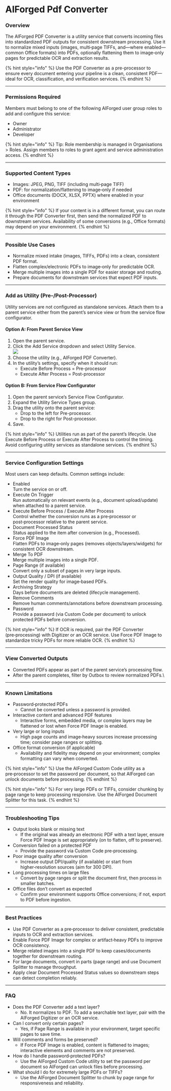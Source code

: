 # AIForged Pdf Converter

### Overview

The AIForged PDF Converter is a utility service that converts incoming files into standardized PDF outputs for consistent downstream processing. Use it to normalize mixed inputs (images, multi‑page TIFFs, and—where enabled—common Office formats) into PDFs, optionally flattening them to image‑only pages for predictable OCR and extraction results.

{% hint style="info" %}
Use the PDF Converter as a pre-processor to ensure every document entering your pipeline is a clean, consistent PDF—ideal for OCR, classification, and verification services.
{% endhint %}

***

### Permissions Required

Members must belong to one of the following AIForged user group roles to add and configure this service:

* Owner
* Administrator
* Developer

{% hint style="info" %}
Tip: Role membership is managed in Organisations > Roles. Assign members to roles to grant agent and service administration access.
{% endhint %}

***

### Supported Content Types

* Images: JPEG, PNG, TIFF (including multi‑page TIFF)
* PDF: for normalization/flattening to image‑only if needed
* Office documents (DOCX, XLSX, PPTX) where enabled in your environment

{% hint style="info" %}
If your content is in a different format, you can route it through the PDF Converter first, then send the normalized PDF to downstream services. Availability of some conversions (e.g., Office formats) may depend on your environment.
{% endhint %}

***

### Possible Use Cases

* Normalize mixed intake (images, TIFFs, PDFs) into a clean, consistent PDF format.
* Flatten complex/electronic PDFs to image‑only for predictable OCR.
* Merge multiple images into a single PDF for easier storage and routing.
* Prepare documents for downstream services that expect PDF inputs.

***

### Add as Utility (Pre-/Post-Processor)

Utility services are not configured as standalone services. Attach them to a parent service either from the parent’s service view or from the service flow configurator.

#### Option A: From Parent Service View

1. Open the parent service.
2. Click the Add Service dropdown and select Utility Service.\
   ![](<../../.gitbook/assets/image (288).png>)&#x20;
3. Choose the utility (e.g., AIForged PDF Converter).
4. In the utility’s settings, specify when it should run:
   * Execute Before Process = Pre-processor
   * Execute After Process = Post-processor

#### Option B: From Service Flow Configurator

1. Open the parent service’s Service Flow Configurator.
2. Expand the Utility Service Types group.&#x20;
3. Drag the utility onto the parent service:
   * Drop to the left for Pre-processor.
   * Drop to the right for Post-processor.&#x20;
4. Save.

{% hint style="info" %}
Utilities run as part of the parent’s lifecycle. Use Execute Before Process or Execute After Process to control the timing. Avoid configuring utility services as standalone services.
{% endhint %}

***

### Service Configuration Settings

Most users can keep defaults. Common settings include:

* Enabled\
  Turn the service on or off.
* Execute On Trigger\
  Run automatically on relevant events (e.g., document upload/update) when attached to a parent service.
* Execute Before Process / Execute After Process\
  Control whether the conversion runs as a pre‑processor or post‑processor relative to the parent service.
* Document Processed Status\
  Status applied to the item after conversion (e.g., Processed).
* Force PDF Image\
  Flatten PDFs to image‑only pages (removes objects/layers/widgets) for consistent OCR downstream.
* Merge To PDF\
  Merge multiple images into a single PDF.
* Page Range (if available)\
  Convert only a subset of pages in very large inputs.
* Output Quality / DPI (if available)\
  Set the render quality for image‑based PDFs.
* Archiving Strategy\
  Days before documents are deleted (lifecycle management).
* Remove Comments\
  Remove human comments/annotations before downstream processing.
* Password\
  Provide a password (via Custom Code per document) to unlock protected PDFs before conversion.

{% hint style="info" %}
If OCR is required, pair the PDF Converter (pre‑processing) with Digitizer or an OCR service. Use Force PDF Image to standardize tricky PDFs for more reliable OCR.
{% endhint %}

***

### View Converted Outputs

* Converted PDFs appear as part of the parent service’s processing flow.
* After the parent completes, filter by Outbox to review normalized PDFs.\


***

### Known Limitations

* Password‑protected PDFs
  * Cannot be converted unless a password is provided.
* Interactive content and advanced PDF features
  * Interactive forms, embedded media, or complex layers may be flattened or lost when Force PDF Image is enabled.
* Very large or long inputs
  * High page counts and image‑heavy sources increase processing time; consider page ranges or splitting.
* Office format conversion (if applicable)
  * Availability and fidelity may depend on your environment; complex formatting can vary when converted.

{% hint style="info" %}
Use the AIForged Custom Code utility as a pre‑processor to set the password per document, so that AIForged can unlock documents before processing.
{% endhint %}

{% hint style="info" %}
For very large PDFs or TIFFs, consider chunking by page range to keep processing responsive. Use the AIForged Document Splitter for this task.
{% endhint %}

***

### Troubleshooting Tips

* Output looks blank or missing text
  * If the original was already an electronic PDF with a text layer, ensure Force PDF Image is set appropriately (on to flatten, off to preserve).
* Conversion failed on a protected PDF
  * Provide the password via Custom Code pre‑processing.
* Poor image quality after conversion
  * Increase output DPI/quality (if available) or start from higher‑resolution sources (aim for 300 DPI).
* Long processing times on large files
  * Convert by page ranges or split the document first, then process in smaller batches.
* Office files don’t convert as expected
  * Confirm your environment supports Office conversions; if not, export to PDF before ingestion.

***

### Best Practices

* Use PDF Converter as a pre‑processor to deliver consistent, predictable inputs to OCR and extraction services.
* Enable Force PDF Image for complex or artifact‑heavy PDFs to improve OCR consistency.
* Merge related images into a single PDF to keep cases/documents together for downstream routing.
* For large documents, convert in parts (page range) and use Document Splitter to manage throughput.
* Apply clear Document Processed Status values so downstream steps can detect completion reliably.

***

### FAQ

* Does the PDF Converter add a text layer?
  * No. It normalizes to PDF. To add a searchable text layer, pair with the AIForged Digitizer or an OCR service.
* Can I convert only certain pages?
  * Yes, if Page Range is available in your environment, target specific pages to save time.
* Will comments and forms be preserved?
  * If Force PDF Image is enabled, content is flattened to images; interactive elements and comments are not preserved.
* How do I handle password‑protected PDFs?
  * Use the AIForged Custom Code utility to set the password per document so AIForged can unlock files before processing.
* What should I do for extremely large PDFs or TIFFs?
  * Use the AIForged Document Splitter to chunk by page range for responsiveness and reliability.
